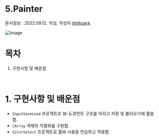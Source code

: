# 5.Painter

문서정보 : 2022.09.12. 작성, 작성자 [@ttkpark](https://github.com/ttkpark)

![image](https://user-images.githubusercontent.com/86010770/189556720-069e74d1-e394-42eb-8a39-28a69de6bea8.png)

# 목차
1. 구현사항 및 배운점

<br>

# 1. 구현사항 및 배운점
- `InputSaveLoad` 프로젝트로 뷰-도큐먼트 구조를 익히고 저장 및 불러오기에 활용함.
- `CArray` 객체의 직렬화를 구현함.
- `ColorSelect` 프로젝트로 툴바 사용을 연습하고 적용함.
